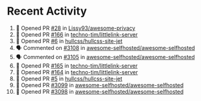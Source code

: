 # Recent Activity 

<!--START_SECTION:activity-->
1. 💪 Opened PR [#28](https://github.com/Lissy93/awesome-privacy/pull/28) in [Lissy93/awesome-privacy](https://github.com/Lissy93/awesome-privacy)
2. 💪 Opened PR [#166](https://github.com/techno-tim/littlelink-server/pull/166) in [techno-tim/littlelink-server](https://github.com/techno-tim/littlelink-server)
3. 💪 Opened PR [#6](https://github.com/hullcss/hullcss-site-jet/pull/6) in [hullcss/hullcss-site-jet](https://github.com/hullcss/hullcss-site-jet)
4. 🗣 Commented on [#3108](https://github.com/awesome-selfhosted/awesome-selfhosted/issues/3108) in [awesome-selfhosted/awesome-selfhosted](https://github.com/awesome-selfhosted/awesome-selfhosted)
5. 🗣 Commented on [#3105](https://github.com/awesome-selfhosted/awesome-selfhosted/issues/3105) in [awesome-selfhosted/awesome-selfhosted](https://github.com/awesome-selfhosted/awesome-selfhosted)
6. 💪 Opened PR [#165](https://github.com/techno-tim/littlelink-server/pull/165) in [techno-tim/littlelink-server](https://github.com/techno-tim/littlelink-server)
7. 💪 Opened PR [#164](https://github.com/techno-tim/littlelink-server/pull/164) in [techno-tim/littlelink-server](https://github.com/techno-tim/littlelink-server)
8. 💪 Opened PR [#5](https://github.com/hullcss/hullcss-site-jet/pull/5) in [hullcss/hullcss-site-jet](https://github.com/hullcss/hullcss-site-jet)
9. 💪 Opened PR [#3099](https://github.com/awesome-selfhosted/awesome-selfhosted/pull/3099) in [awesome-selfhosted/awesome-selfhosted](https://github.com/awesome-selfhosted/awesome-selfhosted)
10. 💪 Opened PR [#3098](https://github.com/awesome-selfhosted/awesome-selfhosted/pull/3098) in [awesome-selfhosted/awesome-selfhosted](https://github.com/awesome-selfhosted/awesome-selfhosted)
<!--END_SECTION:activity-->

